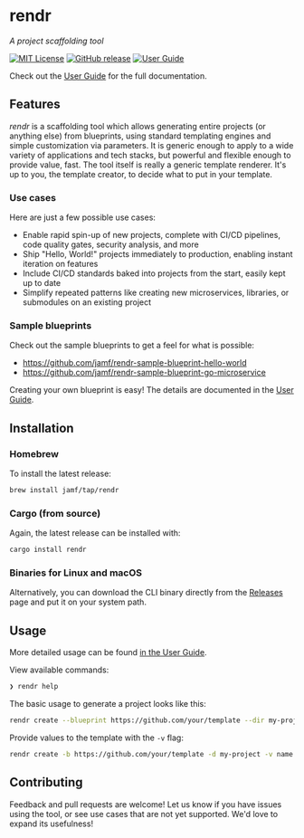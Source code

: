 # rendr

_A project scaffolding tool_

[![MIT License](https://img.shields.io/github/license/jamf/rendr)](https://github.com/jamf/rendr/blob/master/LICENSE)
[![GitHub release](https://img.shields.io/github/v/release/jamf/rendr)](https://github.com/jamf/rendr/releases)
[![User Guide](https://img.shields.io/badge/-docs-blue)](https://jamf.github.io/rendr/)

Check out the [User Guide](https://jamf.github.io/rendr/) for the full documentation.

## Features

_rendr_ is a scaffolding tool which allows generating entire projects (or anything else) from blueprints, using standard templating engines and simple customization via parameters. It is generic enough to apply to a wide variety of applications and tech stacks, but powerful and flexible enough to provide value, fast. The tool itself is really a generic template renderer. It's up to you, the template creator, to decide what to put in your template.

### Use cases

Here are just a few possible use cases:

* Enable rapid spin-up of new projects, complete with CI/CD pipelines, code quality gates, security analysis, and more
* Ship "Hello, World!" projects immediately to production, enabling instant iteration on features
* Include CI/CD standards baked into projects from the start, easily kept up to date
* Simplify repeated patterns like creating new microservices, libraries, or submodules on an existing project

### Sample blueprints

Check out the sample blueprints to get a feel for what is possible:
* https://github.com/jamf/rendr-sample-blueprint-hello-world
* https://github.com/jamf/rendr-sample-blueprint-go-microservice

Creating your own blueprint is easy! The details are documented in the [User Guide](https://jamf.github.io/rendr/).

## Installation

### Homebrew

To install the latest release:
```sh
brew install jamf/tap/rendr
```

### Cargo (from source)

Again, the latest release can be installed with:
```sh
cargo install rendr
```

### Binaries for Linux and macOS

Alternatively, you can download the CLI binary directly from the [Releases](https://github.com/jamf/rendr/releases) page and put it on your system path.

## Usage

More detailed usage can be found [in the User Guide](https://jamf.github.io/rendr/usage.html).

View available commands:
```sh
❯ rendr help
```

The basic usage to generate a project looks like this:
```sh
rendr create --blueprint https://github.com/your/template --dir my-project
```

Provide values to the template with the `-v` flag:
```sh
rendr create -b https://github.com/your/template -d my-project -v name:foo -v version:1.0.0
```

## Contributing

Feedback and pull requests are welcome! Let us know if you have issues using the tool, or see use cases that are not yet supported. We'd love to expand its usefulness!
